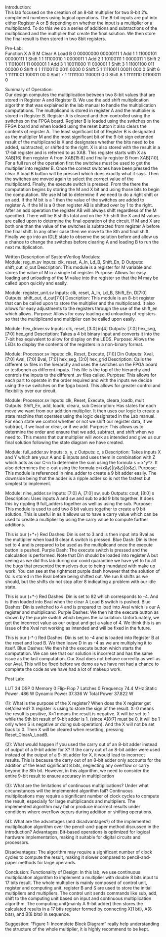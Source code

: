 Introduction:  
This lab focused on the creation of an 8-bit multiplier for two 8-bit 2’s. compliment numbers using logical operations.  The 8-bit inputs are put into either Register A or B depending on whether the input is a multiplier or a multiplicand. 
To do this we do a series of additions and subtractions of the multiplicand and the multiplier that create the final solution. We then store the final result is then stored in two 8bit registers. 

Pre-Lab:  
Function	X	A	B	M
Clear A
Load B	0	00000000	00000111	1
Add 1	1	11000101	00000111	1
Shift 1	1	11100010	1 0000011	1
Add 2	1	10100111	1 0000011	1
Shift 2	1	11010011	11 000001	1
Add 3	1	10011000	11 000001	1
Shift 3	1	11001100	011 00000	0
Shift 4	1	11100110	0011 0000	0
Shift 5	1	11110011	00011 000	0
Shift 6	1	11111001	100011 00	0
Shift 7	1	11111100	1100011 0	0
Shift 8	1	11111110	01100011	0

Summary of Operation:  
Our design computes the multiplication between two 8-bit values that are stored in Register A and Register B. We use the add shift multiplication algorithm that was explained in the lab manual to handle the multiplication computations. 
The multiplicand is stored in register A and the multiplier is stored in Register B. Register A is cleared and then controlled using the switches on the FPGA board. 
Register B is loaded using the switches on the FPGA board and when loaded using the reset button it also clears the contents of register A. 
The least significant bit of Register B is designated as the multiplier M and the most significant bit of the 9-bit sign extended result of the multiplicand is X and designates whether the bits need to be added, subtracted, or shifted to the right. 
X is also stored with the result in a 17-bit register and is referred to as XAB. This register starts with X as XAB[16] then register A from XAB[15:8] and finally register B from XAB[7:0]. For a full run of the operation first the switches must be used to get the multiplier into register B. Once the correct switches have been pressed the clear A load B button will be pressed which does exactly what it says. Then the switches are moved again to select the correct value of the multiplicand. Finally, the execute switch is pressed. From the there the computation begins by storing the M and X bit and using those bits to begin the computation. We use M bit to determine if we need to do a right shift or an add. If the M bit is a 1 then the value of the switches are added to register A. If the M is a 0 then register AB is shifted over by 1 to the right. After an add operation the register AB will always shift regardless of the M specified. There will be 8 shifts total and on the 7th shift the X and M values are called upon to determine the final operation of the circuit. If M and X are both one than the value of the switches is subtracted from register A before the final shift. In any other case then we move to the 8th and final shift. Finally we go into an IDLE state to observe the solution before and allow us a chance to change the switches before clearing A and loading B to run the next multiplication.
 
Written Description of SystemVerilog Modules:  
Module: reg_m.sv 
Inputs: clk, reset, A_In, Ld_B, Shift_En, D
Outputs: shift_out, d_out
Description: This module is a register for M variable and stores the value of M in a single bit register.
Purpose: Allows for easy loading and unloading of the M value into the register so that the M may be called upon quickly and easily.

Module: register_unit.sv 
Inputs: clk, reset, A_In, Ld_B, Shift_En, D[7:0]
Outputs: shift_out, d_out[7:0]
Description: This module is an 8-bit register that can be called upon to store the multiplier and the multiplicand. It also allows for easy adjustments to the registers through the use of the shift_en which allows.
Purpose: Allows for easy loading and unloading of registers so that the multiplicand and multiplier can be called upon easily.

Module: hex_driver.sv
Inputs: clk, reset, [3:0] in[4]
Outputs: [7:0] hex_seg, [7:0] hex_grid
Description: Takes a 4 bit binary input and converts it into the 7-bit hex equivalent to allow for display on the LEDS.
Purpose: Allows the LEDs to display the contents of the registers in a non-binary format.


Module: Processor.sv
Inputs: clk, Reset, Execute, [7:0]  Din
Outputs: Xval, [7:0] Aval, [7:0] Bval, [7:0] hex_seg, [3:0] hex_grid
Description: Calls the different sv files in the hierarchy and uses the switches on the FPGA board or testbench as different inputs. This file is the top of the hierarchy and controls the inputs to the different .sv files called.
Purpose: This allows for each part to operate in the order required and with the inputs we decide using the sw switches on the fpga board. This allows for greater control and flexibility over our circuit.

Module: Processor.sv
Inputs: clk, Reset, Execute, cleara_loadb, mult
Outputs: Shift_En, add, loadb, cleara, sub
Description: Has states for each move we want from our addition multiplier. It then uses our logic to create a state machine that operates using the logic designated in the Lab manual. For each state we control whether or not we shift our register data, if we subtract, if we load or clear, or if we add. 
Purpose: This allows us to determine the order and ensure that we add, subtract, and shift when we need to. This means that our multiplier will work as intended and give us our final solution following the state diagram we have created.

Module: full_adder.sv
Inputs: x, y, z
Outputs: c, s
Description: Takes inputs X and Y which are your A and B inputs and uses them in combination with Z which acts as our C-in to determine the sum using the formula s = x^y^z. It also determines the c-out using the formula     c=(x&y)|(y&z)|(x&z).
Purpose: This module is referenced in nine_adder to create a 9 bit adder easily. The downside being that the adder is a ripple adder so is not the fastest but simplest to implement.

Module: nine_adder.sv
Inputs: [7:0] A, [7:0] sw, sub
Outputs: cout, [8:0] s
Description: Uses inputs A and sw and sub to add 9 bits together. It does this by rippling 9 full_adders together as well as using the sub.
Purpose: This module is used to add two 8 bit values together to create a 9 bit solution. This is useful in as it allows us to have a carry value which can be used to create a multiplier by using the carry value to compute further additions.
 

 
This is our (+*+)
Red Dashes: Din is set to 3 and is then input into Bval as the multiplier when load B clear A switch is pressed.
Blue Dash: Din is then set to 4 and is prepared to be used as the multiplicand once the execute button is pushed.
Purple Dash:	 The execute switch is pressed and the calculation is performed. Note that Din should be loaded into register A but seeing as we did this lab during our covid quarantine we have yet to fix all the bugs that presented themselves due to being inundated with make up work. You can see at the rightmost purple dash however that the solution of 0c is stored in the Bval before being shifted out. We run 8 shifts as we should, but the shifts do not stop after 8 indicating a problem with our idle state. 

 
This is our (+*-)
Red Dashes: Din is set to 82 which corresponds to -4. And is then loaded into Bval when the clear A Load B switch is pushed. 
Blue Dashes: Din is switched to 4 and is prepared to load into Aval which is our A register and multiplicand. 
Purple Dashes: We then hit the execute button as shown by the purple switch which begins the calculation. Unfortunately, we get the incorrect value as our output and get a value of 4. We think this is an issue of the Xval not working as intended and will be fixed in the future.
 
This is our (-*-)
Red Dashes: Din is set to -4 and is loaded into Register B at the reset and load B. We then leave D in as -4 as we are multiplying it to itself.
Blue Dashes: We then hit the execute button which starts the computation. We can see that our solution is incorrect and has the same issue as the last computation. Our Xval does not behave correctly as well as our Aval. This will be fixed before we demo as we have not had a chance to complete the code as we have had a lot of makeup work.

Post Lab:

LUT	34
DSP	0
Memory	0
Flip-Flop	7
Latches	0
Frequency	74.4 MHz
Static Power	.486 W
Dynamic Power	37.336 W
Total Power	37.822 W

(1): What is the purpose of the X register? When does the X register get set/cleared?
X register is using to store the sign of the result. X=0 means the result is positive, X=1 means the result is negative. X will be set to 1 while the 9th bit result of 9-bit adder is 1. (since A[8:7] must be 0, it will be 1 only when S is negative or doing sub operation). And the X will not be set back to 0. Then X will be cleared when resetting, pressing Reset_ClearA_LoadB.

(2): What would happen if you used the carry out of an 8-bit adder instead of output of a 9-bit adder for X?
If the carry out of an 8-bit adder were used instead of the output of a 9-bit adder for X, it would lead to incorrect results. This is because the carry out of an 8-bit adder only accounts for the addition of the least significant 8 bits, neglecting any overflow or carry beyond the 8th bit. However, in this algorithm, we need to consider the entire 9-bit result to ensure accuracy in multiplication

(3): What are the limitations of continuous multiplications? Under what circumstances will the implemented algorithm fail? 
Continuous multiplications may require a significant number of clock cycles to compute the result, especially for large multiplicands and multipliers. The implemented algorithm may fail or produce incorrect results under conditions where overflow occurs during addition or shifting operations.

(4): What are the advantages (and disadvantages?) of the implemented multiplication algorithm over the pencil-and-paper method discussed in the introduction?
Advantages: Bit-based operations is optimized for logical hardware implementation, making it suitable for digital circuits and processors.

Disadvantages: The algorithm may require a significant number of clock cycles to compute the result, making it slower compared to pencil-and-paper methods for large operands.

Conclusion:
Functionality of Design:
In this lab, we use continuous multiplication algorithm to implement a multiplier with double 8 bits input to 17 bits result. The whole multiplier is mainly composed of control unit, register and computing unit. register B and S are used to store the initial multipliers and multipliers. The control unit sends commands like sub, add, shift to the computing unit based on input and continuous multiplication algorithm. The computing unit(mainly A 9-bit adder) then stores the calculated results in a 17 btis register formed by connecting X(1 bti), A(8 bits), and B(8 bits) in sequence.

Suggestion:
“Figure 1: Incomplete Block Diagram” really help understanding the structure of the whole multiplier, it is highly recommend to be kept. 






